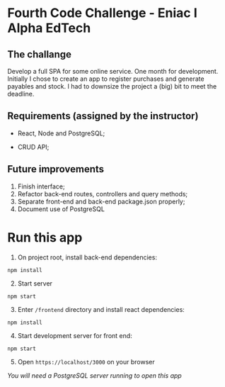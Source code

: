 # Fourth Code Challenge - Eniac I Alpha EdTech

## The challange

Develop a full SPA for some online service. One month for development. Initially I chose to create an app to register purchases and generate payables and stock.
I had to downsize the project a (big) bit to meet the deadline.

## Requirements (assigned by the instructor)

* React, Node and PostgreSQL;

* CRUD API;

## Future improvements

1. Finish interface;
2. Refactor back-end routes, controllers and query methods;
3. Separate front-end and back-end package.json properly;
4. Document use of PostgreSQL

# Run this app
1. On project root, install back-end dependencies:

```shell
npm install
```

2. Start server

```shell
npm start
```

3. Enter `/frontend` directory and install react dependencies:

```shell
npm install
```

4. Start development server for front end:
```shell
npm start
```

5. Open `https://localhost/3000` on your browser

*You will need a PostgreSQL server running to open this app*

